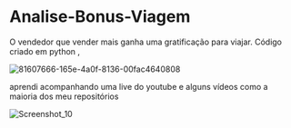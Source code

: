 # Analise-Bonus-Viagem
O vendedor que vender mais ganha uma gratificação para viajar.
Código criado em python , 

![81607666-165e-4a0f-8136-00fac4640808](https://user-images.githubusercontent.com/111598752/187743161-ed841b8a-a5c3-49a5-83bb-4799b07668fb.jpg)



aprendi acompanhando uma live do youtube e alguns vídeos como a maioria dos meu repositórios


![Screenshot_10](https://user-images.githubusercontent.com/111598752/189536259-5d796adc-8621-48db-904b-24c888f89e74.png)
